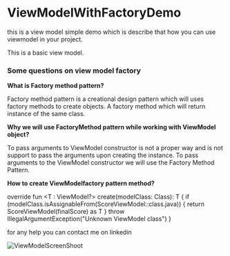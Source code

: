 # ViewModelWithFactoryDemo
 this is a view model simple demo which is describe that how you can use viewmodel in your project.
 
This is a basic view model.


### **Some questions on view model factory**


**What is Factory method pattern?**

Factory method pattern is a creational design pattern which will uses factory methods to create objects.
A factory method which will return instance of the same class.

 

**Why we will use FactoryMethod pattern while working with ViewModel object?**

To pass arguments to ViewModel constructor is not a proper way and is not support to pass the arguments upon creating the instance.
To pass arguments to the ViewModel constructor we will use the Factory Method Pattern.


**How to create ViewModelfactory pattern method?**

override fun <T : ViewModel?> create(modelClass: Class<T>): T {
   if (modelClass.isAssignableFrom(ScoreViewModel::class.java)) {
       return ScoreViewModel(finalScore) as T
   }
   throw IllegalArgumentException("Unknown ViewModel class")
}



for any help you can contact me on linkedin

![ViewModelScreenShoot](https://user-images.githubusercontent.com/42467336/150928295-053fffda-a42b-4411-9575-399803b5ed1b.jpg)






